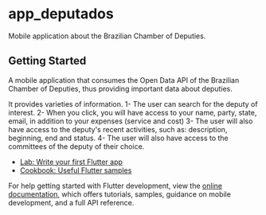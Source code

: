 # app_deputados
Mobile application about the Brazilian Chamber of Deputies.

## Getting Started


A mobile application that consumes the Open Data API of the Brazilian Chamber of Deputies, thus providing important data about deputies.


It provides varieties of information.
1- The user can search for the deputy of interest.
2- When you click, you will have access to your name, party, state, email, in addition to your expenses (service and cost)
3- The user will also have access to the deputy's recent activities, such as: description, beginning, end and status.
4- The user will also have access to the committees of the deputy of their choice.
- [Lab: Write your first Flutter app](https://docs.flutter.dev/get-started/codelab)
- [Cookbook: Useful Flutter samples](https://docs.flutter.dev/cookbook)

For help getting started with Flutter development, view the
[online documentation](https://docs.flutter.dev/), which offers tutorials,
samples, guidance on mobile development, and a full API reference.
